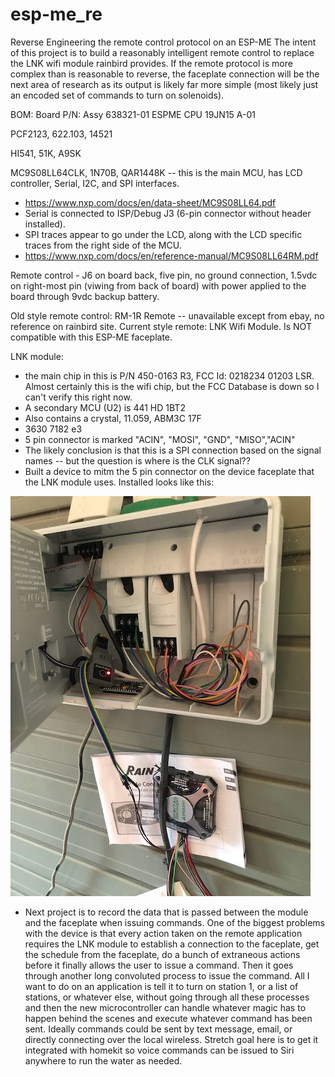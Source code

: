# esp-me_re
Reverse Engineering the remote control protocol on an ESP-ME
The intent of this project is to build a reasonably intelligent remote control to replace the LNK wifi module rainbird provides.  If the remote protocol is more complex than is reasonable to reverse, the faceplate connection will be the next area of research as its output is likely far more simple (most likely just an encoded set of commands to turn on solenoids).  

BOM:
Board P/N: Assy 638321-01
ESPME CPU 19JN15 A-01

PCF2123, 622.103, 14521

HI541, 51K, A9SK

MC9S08LL64CLK, 1N70B, QAR1448K -- this is the main MCU, has LCD controller, Serial, I2C, and SPI interfaces.  
 - https://www.nxp.com/docs/en/data-sheet/MC9S08LL64.pdf
 - Serial is connected to ISP/Debug J3 (6-pin connector without header installed).
 - SPI traces appear to go under the LCD, along with the LCD specific traces from the right side of the MCU.  
 - https://www.nxp.com/docs/en/reference-manual/MC9S08LL64RM.pdf
 
Remote control - J6 on board back, five pin, no ground connection, 1.5vdc on right-most pin (viwing from back of board) with power applied to the board through 9vdc backup battery.  

Old style remote control: RM-1R Remote -- unavailable except from ebay, no reference on rainbird site.
Current style remote: LNK Wifi Module.  Is NOT compatible with this ESP-ME faceplate.  

LNK module:
 - the main chip in this is P/N 450-0163 R3, FCC Id: 0218234 01203 LSR.  Almost certainly this is the wifi chip, but the FCC Database is down so I can't verify this right now. 
 - A secondary MCU (U2) is 441 HD 1BT2
 - Also contains a crystal, 11.059, ABM3C 17F
 - 3630 7182 e3
 - 5 pin connector is marked "ACIN", "MOSI", "GND", "MISO","ACIN"
 - The likely conclusion is that this is a SPI connection based on the signal names -- but the question is where is the CLK signal??  
 - Built a device to mitm the 5 pin connector on the device faceplate that the LNK module uses.  Installed looks like this: 
 
!["MITM Device"](IMG_6301.jpeg "MITM Device")

- Next project is to record the data that is passed between the module and the faceplate when issuing commands.  One of the biggest problems with the device is that every action taken on the remote application requires the LNK module to establish a connection to the faceplate, get the schedule from the faceplate, do a bunch of extraneous actions before it finally allows the user to issue a command.  Then it goes through another long convoluted process to issue the command.  All I want to do on an application is tell it to turn on station 1, or a list of stations, or whatever else, without going through all these processes and then the new microcontroller can handle whatever magic has to happen behind the scenes and execute whatever command has been sent.  Ideally commands could be sent by text message, email, or directly connecting over the local wireless.  Stretch goal here is to get it integrated with homekit so voice commands can be issued to Siri anywhere to run the water as needed.  
